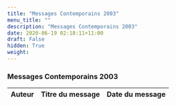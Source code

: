 ```yaml
---
title: "Messages Contemporains 2003"
menu_title: ""
description: "Messages Contemporains 2003"
date: 2020-06-19 02:18:11+11:00
draft: False
hidden: True
weight:
---
```

### Messages Contemporains 2003

**Auteur** | **Titre du message** | **Date du message**  
---|---|---
